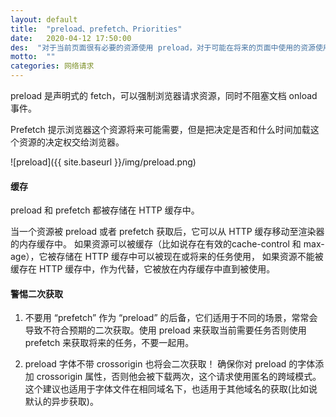```yaml
---
layout: default
title:  "preload、prefetch、Priorities"
date:   2020-04-12 17:50:00
des:  "对于当前页面很有必要的资源使用 preload，对于可能在将来的页面中使用的资源使用 prefetch。"
motto:  ""
categories: 网络请求
---
```


preload 是声明式的 fetch，可以强制浏览器请求资源，同时不阻塞文档 onload 事件。

Prefetch 提示浏览器这个资源将来可能需要，但是把决定是否和什么时间加载这个资源的决定权交给浏览器。

![preload]({{ site.baseurl }}/img/preload.png)

#### 缓存

preload 和 prefetch 都被存储在 HTTP 缓存中。

当一个资源被 preload 或者 prefetch 获取后，它可以从 HTTP 缓存移动至渲染器的内存缓存中。
如果资源可以被缓存（比如说存在有效的cache-control 和 max-age），它被存储在 HTTP 缓存中可以被现在或将来的任务使用，
如果资源不能被缓存在 HTTP 缓存中，作为代替，它被放在内存缓存中直到被使用。

#### 警惕二次获取

1. 不要用 “prefetch” 作为 “preload” 的后备，它们适用于不同的场景，常常会导致不符合预期的二次获取。使用 preload 来获取当前需要任务否则使用 prefetch 来获取将来的任务，不要一起用。

2. preload 字体不带 crossorigin 也将会二次获取！ 
确保你对 preload 的字体添加 crossorigin 属性，否则他会被下载两次，这个请求使用匿名的跨域模式。
这个建议也适用于字体文件在相同域名下，也适用于其他域名的获取(比如说默认的异步获取)。



